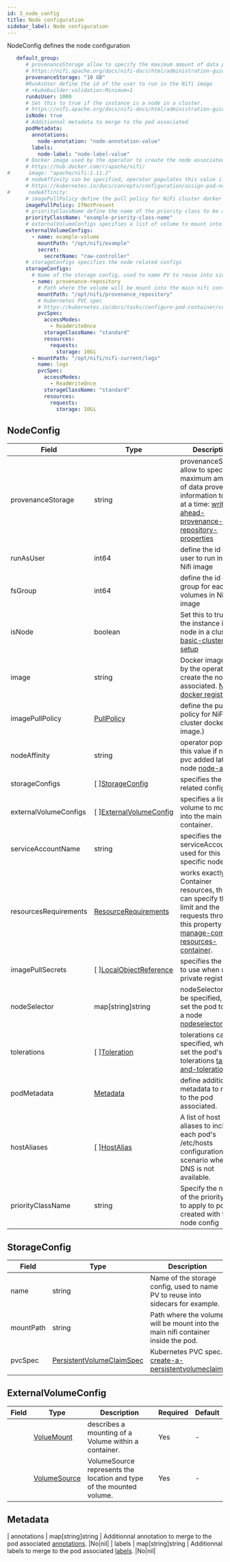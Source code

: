 ```yaml
---
id: 3_node_config
title: Node configuration
sidebar_label: Node configuration
---
```


NodeConfig defines the node configuration

```yaml
   default_group:
      # provenanceStorage allow to specify the maximum amount of data provenance information to store at a time
      # https://nifi.apache.org/docs/nifi-docs/html/administration-guide.html#write-ahead-provenance-repository-properties
      provenanceStorage: "10 GB"
      #RunAsUser define the id of the user to run in the Nifi image
      # +kubebuilder:validation:Minimum=1
      runAsUser: 1000
      # Set this to true if the instance is a node in a cluster.
      # https://nifi.apache.org/docs/nifi-docs/html/administration-guide.html#basic-cluster-setup
      isNode: true
      # Additionnal metadata to merge to the pod associated
      podMetadata:
        annotations:
          node-annotation: "node-annotation-value"
        labels:
          node-label: "node-label-value"
      # Docker image used by the operator to create the node associated
      # https://hub.docker.com/r/apache/nifi/
#      image: "apache/nifi:1.11.2"
      # nodeAffinity can be specified, operator populates this value if new pvc added later to node
      # https://kubernetes.io/docs/concepts/configuration/assign-pod-node/#node-affinity
#      nodeAffinity:
      # imagePullPolicy define the pull policy for NiFi cluster docker image
      imagePullPolicy: IfNotPresent
      # priorityClassName define the name of the priority class to be applied to these nodes
      priorityClassName: "example-priority-class-name"
      # externalVolumeConfigs specifies a list of volume to mount into the main container.
      externalVolumeConfigs:
        - name: example-volume
          mountPath: "/opt/nifi/example"
          secret:
            secretName: "raw-controller"
      # storageConfigs specifies the node related configs
      storageConfigs:
        # Name of the storage config, used to name PV to reuse into sidecars for example.
        - name: provenance-repository
          # Path where the volume will be mount into the main nifi container inside the pod.
          mountPath: "/opt/nifi/provenance_repository"
          # Kubernetes PVC spec
          # https://kubernetes.io/docs/tasks/configure-pod-container/configure-persistent-volume-storage/#create-a-persistentvolumeclaim
          pvcSpec:
            accessModes:
              - ReadWriteOnce
            storageClassName: "standard"
            resources:
              requests:
                storage: 10Gi
        - mountPath: "/opt/nifi/nifi-current/logs"
          name: logs
          pvcSpec:
            accessModes:
              - ReadWriteOnce
            storageClassName: "standard"
            resources:
              requests:
                storage: 10Gi
```

## NodeConfig

| Field                 | Type                                                                                         |Description|Required|Default|
|-----------------------|----------------------------------------------------------------------------------------------|-----------|--------|--------|
| provenanceStorage     | string                                                                                       |provenanceStorage allow to specify the maximum amount of data provenance information to store at a time: [write-ahead-provenance-repository-properties](https://nifi.apache.org/docs/nifi-docs/html/administration-guide.html#write-ahead-provenance-repository-properties)|No|"8 GB"|
| runAsUser             | int64                                                                                        |define the id of the user to run in the Nifi image|No|1000|
| fsGroup               | int64                                                                                        |define the id of the group for each volumes in Nifi image|No|1000|
| isNode                | boolean                                                                                      |Set this to true if the instance is a node in a cluster: [basic-cluster-setup](https://nifi.apache.org/docs/nifi-docs/html/administration-guide.html#basic-cluster-setup)|No|true|
| image                 | string                                                                                       | Docker image used by the operator to create the node associated. [Nifi docker registry](https://hub.docker.com/r/apache/nifi/)|No|""|
| imagePullPolicy       | [PullPolicy](https://godoc.org/k8s.io/api/core/v1#PullPolicy)                                | define the pull policy for NiFi cluster docker image.)|No|""|
| nodeAffinity          | string                                                                                       | operator populates this value if new pvc added later to node [node-affinity](https://kubernetes.io/docs/concepts/configuration/assign-pod-node/#node-affinity)|No|nil|
| storageConfigs        | \[&nbsp;\][StorageConfig](#storageconfig)                                                        |specifies the node related configs.|No|nil|
| externalVolumeConfigs | \[&nbsp;\][ExternalVolumeConfig](#externalvolumeconfig)                                          |specifies a list of volume to mount into the main container.|No|nil|
| serviceAccountName    | string                                                                                       |specifies the serviceAccount used for this specific node.|No|"default"|
| resourcesRequirements | [ResourceRequirements](https://godoc.org/k8s.io/api/core/v1#ResourceRequirements)            | works exactly like Container resources, the user can specify the limit and the requests through this property [manage-compute-resources-container](https://kubernetes.io/docs/concepts/configuration/manage-compute-resources-container/).|No|nil|
| imagePullSecrets      | \[&nbsp;\][LocalObjectReference](https://godoc.org/k8s.io/api/core/v1#TypedLocalObjectReference) |specifies the secret to use when using private registry.|No|nil|
| nodeSelector          | map\[string\]string                                                                          |nodeSelector can be specified, which set the pod to fit on a node [nodeselector](https://kubernetes.io/docs/concepts/configuration/assign-pod-node/#nodeselector)|No|nil|
| tolerations           | \[&nbsp;\][Toleration](https://godoc.org/k8s.io/api/core/v1#Toleration)                          |tolerations can be specified, which set the pod's tolerations [taint-and-toleration](https://kubernetes.io/docs/concepts/configuration/taint-and-toleration/#concepts).|No|nil|
| podMetadata           | [Metadata](#metadata)                                                                        |define additionnal metadata to merge to the pod associated.|No|nil|
| hostAliases      | \[&nbsp;\][HostAlias](https://pkg.go.dev/k8s.io/api/core/v1#HostAlias) | A list of host aliases to include in each pod's /etc/hosts configuration in the scenario where DNS is not available.           | No       | \[&nbsp;\]       |
| priorityClassName     | string                                                                                       | Specify the name of the priority class to apply to pods created with this node config | No | nil|

## StorageConfig

|Field|Type|Description|Required|Default|
|-----|----|-----------|--------|--------|
|name|string|Name of the storage config, used to name PV to reuse into sidecars for example.|Yes| - |
|mountPath|string|Path where the volume will be mount into the main nifi container inside the pod.|Yes| - |
|pvcSpec|[PersistentVolumeClaimSpec](https://godoc.org/k8s.io/api/core/v1#PersistentVolumeClaimSpec)|Kubernetes PVC spec. [create-a-persistentvolumeclaim](https://kubernetes.io/docs/tasks/configure-pod-container/configure-persistent-volume-storage/#create-a-persistentvolumeclaim).|Yes| - |

## ExternalVolumeConfig

| Field                                                             |Type| Description |Required|Default|
|-------------------------------------------------------------------|----|-------------|--------|--------|
|| [VolueMount](https://pkg.go.dev/k8s.io/api/core/v1#VolumeMount)   |describes a mounting of a Volume within a container.| Yes         | - |
|| [VolumeSource](https://pkg.go.dev/k8s.io/api/core/v1#VolumeSource) | VolumeSource represents the location and type of the mounted volume. | Yes         | - |

## Metadata

| annotations | map\[string\]string | Additionnal annotation to merge to the pod associated [annotations](https://kubernetes.io/docs/concepts/overview/working-with-objects/annotations/#syntax-and-character-set). |No|nil|
| labels  | map\[string\]string | Additionnal labels to merge to the pod associated [labels](https://kubernetes.io/docs/concepts/overview/working-with-objects/labels/#syntax-and-character-set).               |No|nil|
